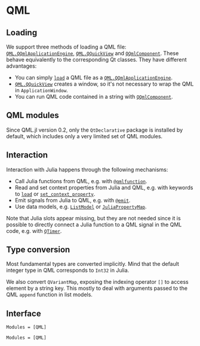# QML

## Loading

We support three methods of loading a QML file: [`QML.QQmlApplicationEngine`](@ref),
[`QML.QQuickView`](@ref) and [`QQmlComponent`](@ref). These behave equivalently to the
corresponding Qt classes. They have different advantages:

- You can simply [`load`](@ref) a QML file as a [`QML.QQmlApplicationEngine`](@ref).
- [`QML.QQuickView`](@ref) creates a window, so it's not necessary to wrap the QML in `ApplicationWindow`.
- You can run QML code contained in a string with [`QQmlComponent`](@ref).

## QML modules

Since QML.jl version 0.2, only the `QtDeclarative` package is installed by default, which includes only a very limited set of QML modules.

## Interaction

Interaction with Julia happens through the following mechanisms:

* Call Julia functions from QML, e.g. with [`@qmlfunction`](@ref).
* Read and set context properties from Julia and QML, e.g. with keywords to [`load`](@ref) or [`set_context_property`](@ref).
* Emit signals from Julia to QML, e.g. with [`@emit`](@ref).
* Use data models, e.g. [`ListModel`](@ref) or [`JuliaPropertyMap`](@ref).

Note that Julia slots appear missing, but they are not needed since it is possible to directly connect a Julia function to a QML signal in the QML code, e.g. with [`QTimer`](@ref).

## Type conversion
Most fundamental types are converted implicitly. Mind that the default integer type in QML corresponds to `Int32` in Julia.

We also convert `QVariantMap`, exposing the indexing operator `[]` to access element by a string key. This mostly to deal with arguments passed to the QML `append` function in list models.

## Interface

```@index
Modules = [QML]
```

```@autodocs
Modules = [QML]
```
